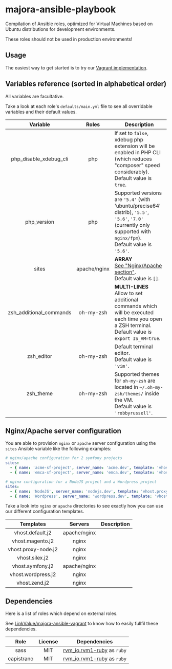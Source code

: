 # majora-ansible-playbook

Compilation of Ansible roles, optimized for Virtual Machines based on Ubuntu distributions for development environments.

These roles should not be used in production environments!



## Usage

The easiest way to get started is to try our [Vagrant implementation](https://github.com/LinkValue/majora-ansible-vagrant).



## Variables reference (sorted in alphabetical order)

All variables are facultative.

Take a look at each role's `defaults/main.yml` file to see all overridable variables and their default values. 

| Variable    | Roles       | Description |
|:-----------:|:-----------:|-------------|
| php_disable_xdebug_cli | php | If set to `false`, xdebug php extension will be enabled in PHP CLI (which reduces "composer" speed considerably). <br>Default value is `true`. |
| php_version | php | Supported versions are `'5.4'` (with 'ubuntu/precise64' distrib), `'5.5'`, `'5.6'`, `'7.0'` (currently only supported with `nginx/fpm`). <br>Default value is `'5.6'`. |
| sites | apache/nginx | **ARRAY** <br>[See "Nginx/Apache section"](#nginxapache-server-configuration). <br>Default value is `[]`. |
| zsh_additional_commands | oh-my-zsh | **MULTI-LINES** <br>Allow to set additional commands which will be executed each time you open a ZSH terminal. <br>Default value is `export IS_VM=true`. |
| zsh_editor | oh-my-zsh | Default terminal editor. <br>Default value is `'vim'`. |
| zsh_theme | oh-my-zsh | Supported themes for `oh-my-zsh` are located in `~/.oh-my-zsh/themes/` inside the VM. <br>Default value is `'robbyrussell'`. |



## Nginx/Apache server configuration

You are able to provision `nginx` or `apache` server configuration using the `sites` Ansible variable like the following examples:

```yml
# nginx/apache configuration for 2 symfony projects
sites:
  - { name: 'acme-sf-project', server_name: 'acme.dev', template: 'vhost.symfony.j2', docroot: '/var/www/acme-sf-project/web' } # server_alias is "*.{{server_name}}" by default
  - { name: 'emca-sf-project', server_name: 'emca.dev', template: 'vhost.symfony.j2', server_alias: '*.local.custom.emca.dev' } # docroot will point to "/var/www/{{name}}/web" by default for symfony template
```

```yml
# nginx configuration for a NodeJS project and a Wordpress project
sites:
  - { name: 'NodeJS', server_name: 'nodejs.dev', template: 'vhost.proxy-node.j2' }
  - { name: 'Wordpress', server_name: 'wordpress.dev', template: 'vhost.wordpress.j2' } # docroot will point to "/var/www/{{name}}" by default for wordpress template
```

Take a look into `nginx` or `apache` directories to see exactly how you can use our different configuration templates.

| Templates | Servers | Description |
|:---------:|:-------:|-------------|
| vhost.default.j2 | apache/nginx |  |
| vhost.magento.j2 | nginx |  |
| vhost.proxy-node.j2 | nginx |  |
| vhost.silex.j2 | nginx |  |
| vhost.symfony.j2 | apache/nginx |  |
| vhost.wordpress.j2 | nginx |  |
| vhost.zend.j2 | nginx |  |



## Dependencies

Here is a list of roles which depend on external roles.

See [LinkValue/majora-ansible-vagrant](https://github.com/LinkValue/majora-ansible-vagrant) to know how to easily fullfil these dependencies.

| Role | License | Dependencies |
|:----:|:-------:|--------------|
| sass       | MIT | [rvm_io.rvm1-ruby](https://github.com/rvm/rvm1-ansible) as `ruby` |
| capistrano | MIT | [rvm_io.rvm1-ruby](https://github.com/rvm/rvm1-ansible) as `ruby` |
